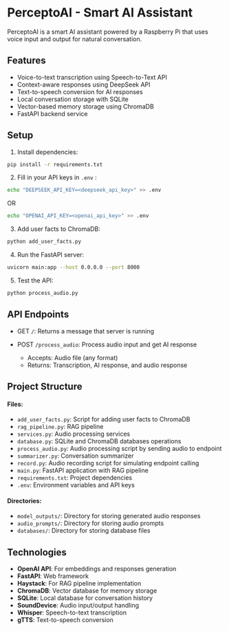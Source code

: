 # PerceptoAI - Smart AI Assistant

PerceptoAI is a smart AI assistant powered by a Raspberry Pi that uses voice input and output for natural conversation.

## Features

- Voice-to-text transcription using Speech-to-Text API
- Context-aware responses using DeepSeek API
- Text-to-speech conversion for AI responses
- Local conversation storage with SQLite
- Vector-based memory storage using ChromaDB
- FastAPI backend service

## Setup

1. Install dependencies:
```bash
pip install -r requirements.txt
```

2. Fill in your API keys in `.env` :
```bash
echo "DEEPSEEK_API_KEY=<deepseek_api_key>" >> .env
```
OR
```bash
echo "OPENAI_API_KEY=<openai_api_key>" >> .env
```

3. Add user facts to ChromaDB:
```bash
python add_user_facts.py
```

4. Run the FastAPI server:
```bash
uvicorn main:app --host 0.0.0.0 --port 8000
```

5. Test the API:
```bash
python process_audio.py
```


## API Endpoints

- GET `/`: Returns a message that server is running

- POST `/process_audio`: Process audio input and get AI response
  - Accepts: Audio file (any format)
  - Returns: Transcription, AI response, and audio response

## Project Structure

#### Files:
- `add_user_facts.py`: Script for adding user facts to ChromaDB
- `rag_pipeline.py`: RAG pipeline
- `services.py`: Audio processing services
- `database.py`: SQLite and ChromaDB databases operations
- `process_audio.py`: Audio processing script by sending audio to endpoint
- `summarizer.py`: Conversation summarizer
- `record.py`: Audio recording script for simulating endpoint calling
- `main.py`: FastAPI application with RAG pipeline
- `requirements.txt`: Project dependencies
- `.env`: Environment variables and API keys

#### Directories:
- `model_outputs/`: Directory for storing generated audio responses
- `audio_prompts/`: Directory for storing audio prompts
- `databases/`: Directory for storing database files

## Technologies

- **OpenAI API**: For embeddings and responses generation 
- **FastAPI**: Web framework
- **Haystack**: For RAG pipeline implementation
- **ChromaDB**: Vector database for memory storage
- **SQLite**: Local database for conversation history
- **SoundDevice**: Audio input/output handling
- **Whisper**: Speech-to-text transcription
- **gTTS**: Text-to-speech conversion


